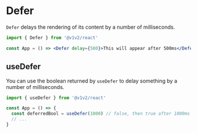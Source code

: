 # Defer

`Defer` delays the rendering of its content by a number of milliseconds.

```jsx
import { Defer } from '@v1v2/react'

const App = () => <Defer delay={500}>This will appear after 500ms</Defer>
```

## useDefer

You can use the boolean returned by `useDefer` to delay something by a number of milliseconds.

```jsx
import { useDefer } from '@v1v2/react'

const App = () => {
  const deferredBool = useDefer(1000) // false, then true after 1000ms
  // ...
}
```
